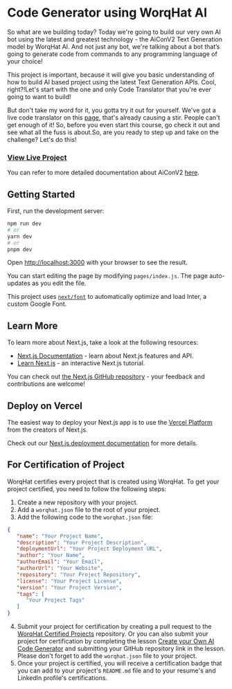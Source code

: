 # Code Generator using WorqHat AI

So what are we building today? Today we're going to build our very own AI bot using the latest
and greatest technology - the AiConV2 Text Generation model by WorqHat AI. And not just any bot,
we're talking about a bot that’s going to generate code from commands to any programming language of
your choice!

This project is important, because it will give you basic understanding of how to build AI based
project using the latest Text Generation APIs. Cool, right?!Let's start with the one
and only Code Translator that you're ever going to want to build!

But don't take my word for it, you gotta try it out for yourself. We've got a live code
translator on this [page](https://devs.worqhat.com/WorqHatAPIs/AiText/aiconV2), that's already
causing a stir. People can't get enough of it! So, before you even start this course, go check it
out and see what all the fuss is about.So, are you ready to step up and take on the challenge? Let's
do this!

### [View Live Project](https://devs.worqhat.com/WorqHatAPIs/AiText/aiconV2)

You can refer to more detailed documentation about
AiConV2 [here](https://devs.worqhat.com/WorqHatAPIs/AiText/aiconV2).

## Getting Started

First, run the development server:

```bash
npm run dev
# or
yarn dev
# or
pnpm dev
```

Open [http://localhost:3000](http://localhost:3000) with your browser to see the result.

You can start editing the page by modifying `pages/index.js`. The page auto-updates as you edit the
file.

This project uses [`next/font`](https://nextjs.org/docs/basic-features/font-optimization) to
automatically optimize and load Inter, a custom Google Font.

## Learn More

To learn more about Next.js, take a look at the following resources:

- [Next.js Documentation](https://nextjs.org/docs) - learn about Next.js features and API.
- [Learn Next.js](https://nextjs.org/learn) - an interactive Next.js tutorial.

You can check out [the Next.js GitHub repository](https://github.com/vercel/next.js/) - your
feedback and contributions are welcome!

## Deploy on Vercel

The easiest way to deploy your Next.js app is to use
the [Vercel Platform](https://vercel.com/new?utm_medium=default-template&filter=next.js&utm_source=create-next-app&utm_campaign=create-next-app-readme)
from the creators of Next.js.

Check out our [Next.js deployment documentation](https://nextjs.org/docs/deployment) for more
details.

## For Certification of Project

WorqHat certifies every project that is created using WorqHat. To get your project certified, you
need to follow the following steps:

1. Create a new repository with your project.
2. Add a `worqhat.json` file to the root of your project.
3. Add the following code to the `worqhat.json` file:

```json
{
   "name": "Your Project Name",
   "description": "Your Project Description",
   "deploymentUrl": "Your Project Deployment URL",
   "author": "Your Name",
   "authorEmail": "Your Email",
   "authorUrl": "Your Website",
   "repository": "Your Project Repository",
   "license": "Your Project License",
   "version": "Your Project Version",
   "tags": [
      "Your Project Tags"
   ]
}
```

4. Submit your project for certification by creating a pull request to the [WorqHat Certified
   Projects]() repository. Or you can also submit your project for certification by completing
   the lesson [Create your Own AI Code Generator](https://worqhat.com/learn/certify-your-project)
   and submitting your GitHub repository link in the lesson. Please don't forget to add
   the ``worqhat.json`` file to your project.
5. Once your project is certified, you will receive a certification badge that you can add to
   your project's `README.md` file and to your resume's and LinkedIn profile's certifications.
